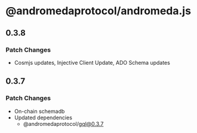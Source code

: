 # @andromedaprotocol/andromeda.js

## 0.3.8

### Patch Changes

- Cosmjs updates, Injective Client Update, ADO Schema updates

## 0.3.7

### Patch Changes

- On-chain schemadb
- Updated dependencies
  - @andromedaprotocol/gql@0.3.7

